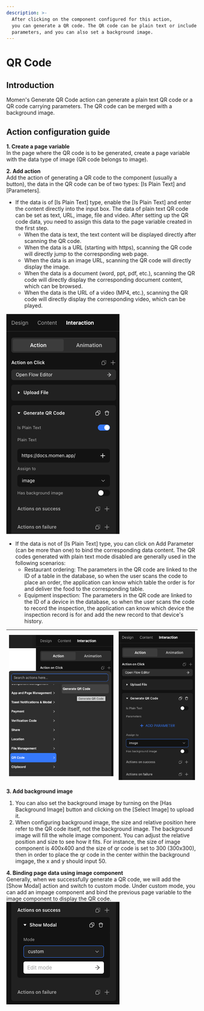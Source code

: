 ```yaml
---
description: >-
  After clicking on the component configured for this action,
  you can generate a QR code. The QR code can be plain text or include
  parameters, and you can also set a background image.
---
```


# QR Code

## Introduction   
Momen's Generate QR Code action can generate a plain text QR code or a QR code carrying parameters. The QR code can be merged with a background image.

## Action configuration guide   
**1. Create a page variable**   
In the page where the QR code is to be generated, create a page variable with the data type of image (QR code belongs to image).

**2. Add action**  
Add the action of generating a QR code to the component (usually a button), the data in the QR code can be of two types: \[Is Plain Text] and \[Parameters].  

- If the data is of \[Is Plain Text] type, enable the \[Is Plain Text] and enter the content directly into the input box. The data of plain text QR code can be set as text, URL, image, file and video. After setting up the QR code data, you need to assign this data to the page variable created in the first step.
    - When the data is text, the text content will be displayed directly after scanning the QR code.
    - When the data is a URL (starting with https), scanning the QR code will directly jump to the corresponding web page.
    - When the data is an image URL, scanning the QR code will directly display the image.
    - When the data is a document (word, ppt, pdf, etc.), scanning the QR code will directly display the corresponding document content, which can be browsed.
    - When the data is the URL of a video (MP4, etc.), scanning the QR code will directly display the corresponding video, which can be played.

![](<../.gitbook/assets/3 (6).png>)

- If the data is not of \[Is Plain Text] type, you can click on Add Parameter (can be more than one) to bind the corresponding data content. The QR codes generated with plain text mode disabled are generally used in the following scenarios:   
    - Restaurant ordering: The parameters in the QR code are linked to the ID of a table in the database, so when the user scans the code to place an order, the application can know which table the order is for and deliver the food to the corresponding table.   
    - Equipment inspection: The parameters in the QR code are linked to the ID of a device in the database, so when the user scans the code to record the inspection, the application can know which device the inspection record is for and add the new record to that device's history.

| <img src="../.gitbook/assets/1 (12).png" alt="" data-size="original"> | <img src="../.gitbook/assets/2 (8).png" alt="" data-size="original"> |
| --------------------------------------------------------------------- | -------------------------------------------------------------------- |

**3. Add background image**   
1. You can also set the background image by turning on the \[Has Background Image] button and clicking on the \[Select Image] to upload it.
2. When configuring background image, the size and relative position here refer to the QR code itself, not the background image. The background image will fill the whole image component. You can adjust the relative position and size to see how it fits. For instance, the size of image component is 400x400 and the size of qr code is set to 300 (300x300), then in order to place the qr code in the center within the background imgage, the x and y should input 50. 

**4. Binding page data using image component**   
Generally, when we successfully generate a QR code, we will add the \[Show Modal] action and switch to custom mode. Under custom mode, you can add an impage component and bind the previous page variable to the image component to display the QR code.
<img src="../.gitbook/assets/5 (2).png" alt="" data-size="original"> 


